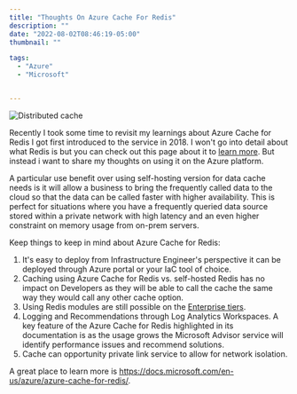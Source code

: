 ```yaml
---
title: "Thoughts On Azure Cache For Redis"
description: ""
date: "2022-08-02T08:46:19-05:00"
thumbnail: ""

tags:
  - "Azure"
  - "Microsoft"


---
```


![Distributed cache](https://azurecomcdn.azureedge.net/cvt-0575bb7a1cf68c8dbe5697224d85b9818047b8965b5b42e076e5aee4946f7128/images/page/services/cache/distributed-cache.png)

Recently I took some time to revisit my learnings about Azure Cache for Redis I got first introduced to the service in 2018. I won't go into detail about what Redis is but you can check out this page about it to [learn more](https://redis.io/docs/about/). But instead i want to share my thoughts on using it on the Azure platform.

A particular use benefit over using self-hosting version for data cache needs is it will allow a business to bring the frequently called data to the cloud so that the data can be called faster with higher availability. This is perfect for situations where you have a frequently queried data source stored within a private network with high latency and an even higher constraint on memory usage from on-prem servers.

Keep things to keep in mind about Azure Cache for Redis:

1. It's easy to deploy from Infrastructure Engineer's perspective it can be deployed through Azure portal or your IaC tool of choice.
2. Caching using Azure Cache for Redis vs. self-hosted Redis has no impact on Developers as they will be able to call the cache the same way they would call any other cache option.
3. Using Redis modules are still possible on the [Enterprise tiers](https://docs.microsoft.com/en-us/azure/azure-cache-for-redis/cache-overview#service-tiers).
4. Logging and Recommendations through Log Analytics Workspaces. A key feature of the Azure Cache for Redis highlighted in its documentation is as the usage grows the Microsoft Advisor service will identify performance issues and recommend solutions.
5. Cache can opportunity private link service to allow for network isolation.

A great place to learn more is https://docs.microsoft.com/en-us/azure/azure-cache-for-redis/.